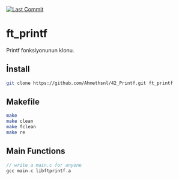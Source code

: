 [![Last Commit](https://img.shields.io/github/last-commit/ahmethsnl/42-printf?style=flat)](https://github.com/ahmethsnl/42-printf/commits)

# ft_printf

Printf fonksiyonunun klonu.


## İnstall
```bash
git clone https://github.com/Ahmethsnl/42_Printf.git ft_printf
```
## Makefile
```bash
make
make clean
make fclean
make re
```
## Main Functions
```c
// write a main.c for anyone
gcc main.c libftprintf.a
